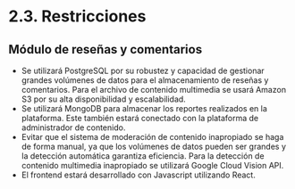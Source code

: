 # 2.3. Restricciones

## Módulo de reseñas y comentarios
- Se utilizará PostgreSQL por su robustez y capacidad de gestionar grandes volúmenes de datos para el almacenamiento de reseñas y comentarios. Para el archivo de contenido multimedia se usará Amazon S3 por su alta disponibilidad y escalabilidad.
- Se utilizará MongoDB para almacenar los reportes realizados en la plataforma. Este también estará conectado con la plataforma de administrador de contenido.
- Evitar que el sistema de moderación de contenido inapropiado se haga de forma manual, ya que los volúmenes de datos pueden ser grandes y la detección automática garantiza eficiencia. Para la detección de contenido multimedia inapropiado se utilizará Google Cloud Vision API.
- El frontend estará desarrollado con Javascript utilizando React.